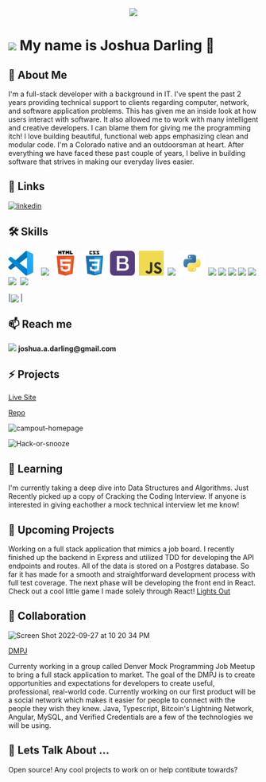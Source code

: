 <div id="header" align="center">
  <img src="https://media.giphy.com/media/KzJkzjggfGN5Py6nkT/giphy.gif" width="100"/>
 </div>

# <img src="https://media.giphy.com/media/WSBeyxvC1jH496xQGA/giphy.gif" width="100"/> My name is Joshua Darling 👋


## 🚀 About Me
I'm a full-stack developer with a background in IT. I've spent the past 2 years providing technical support to clients regarding computer, network, and software application problems. This has given me an inside look at how users interact with software. It also allowed me to work with many intelligent and creative developers. I can blame them for giving me the programming itch! I love building beautiful, functional web apps emphasizing clean and modular code. I'm a Colorado native and an outdoorsman at heart. After everything we have faced these past couple of years, I belive in building software that strives in making our everyday lives easier.
## 🔗 Links

[![linkedin](https://img.shields.io/badge/linkedin-0A66C2?style=for-the-badge&logo=linkedin&logoColor=white)](https://www.linkedin.com/in/josh-darling-dev/)





## 🛠 Skills

<div>
  <img width=50px src="https://raw.githubusercontent.com/github/explore/80688e429a7d4ef2fca1e82350fe8e3517d3494d/topics/visual-studio-code/visual-studio-code.png">&nbsp;&nbsp;&nbsp;
  <img width=50px src="https://upload.wikimedia.org/wikipedia/commons/thumb/1/1d/PyCharm_Icon.svg/512px-PyCharm_Icon.svg.png">&nbsp;
  <img width=50px src="https://raw.githubusercontent.com/github/explore/80688e429a7d4ef2fca1e82350fe8e3517d3494d/topics/html/html.png">&nbsp;
  <img width=50px src="https://raw.githubusercontent.com/github/explore/80688e429a7d4ef2fca1e82350fe8e3517d3494d/topics/css/css.png">&nbsp;
  <img width=50px src="https://raw.githubusercontent.com/github/explore/80688e429a7d4ef2fca1e82350fe8e3517d3494d/topics/bootstrap/bootstrap.png">&nbsp;
  <img width=50px src="https://raw.githubusercontent.com/github/explore/80688e429a7d4ef2fca1e82350fe8e3517d3494d/topics/javascript/javascript.png">&nbsp;
  <img width=50px src="https://seeklogo.com/images/N/nodejs-logo-FBE122E377-seeklogo.com.png">&nbsp;
  <img width=50px src="https://raw.githubusercontent.com/github/explore/80688e429a7d4ef2fca1e82350fe8e3517d3494d/topics/python/python.png">&nbsp;
  <img width=50px src="https://skills.thijs.gg/icons?i=git&theme=dark">
  <img width=50px src="https://skills.thijs.gg/icons?i=jquery&theme=dark">
  <img width=50px src="https://skills.thijs.gg/icons?i=react&theme=dark">
  <img width=50px src="https://skills.thijs.gg/icons?i=ts&theme=dark">
  <img width=50px src="https://skills.thijs.gg/icons?i=postgres&theme=dark">
  <img width=50px src="https://upload.wikimedia.org/wikipedia/commons/thumb/5/5f/Windows_logo_-_2012.svg/2048px-Windows_logo_-_2012.svg.png">&nbsp;
  <img width=50px src="https://cdn-icons-png.flaticon.com/512/518/518713.png">&nbsp;


  
  |<a href="https://github.com/anuraghazra/github-readme-stats"><img align="center" src="https://github-readme-stats.vercel.app/api/top-langs/?username=jdarling96&theme=github_dark&layout=compact&hide_border=true" /></a> |
</div>
 
 
 
 
 
 ## 📫 Reach me 
 <div id="header" align="start">
   <img src="https://media.giphy.com/media/S73Tp2ChbyC7dI0w6R/giphy.gif" width="100"/>
  <b>joshua.a.darling@gmail.com</b>
   </div>
 
 ## :zap: Projects
 
 [Live Site](https://campout-webapp.herokuapp.com/)
 
 [Repo](https://github.com/jdarling96/Campout-capstone-1)
 
 ![campout-homepage](https://user-images.githubusercontent.com/28359915/187589988-d3b5169b-2eb7-42a4-88b4-2f1404487161.png)
 
 ![Hack-or-snooze](https://github.com/jdarling96/Hack-or-Snooze)

   
 ## 🌱 Learning
 
 I'm currently taking a deep dive into Data Structures and Algorithms. Just Recently picked up a copy of Cracking the Coding Interview. If anyone is interested in giving eachother a mock technical interview let me know!  

## 🔭 Upcoming Projects

 Working on a full stack application that mimics a job board. I recently finished up the backend in Express and utilized TDD for developing the API endpoints and routes. All of the data is stored on a Postgres database. So far it has made for a smooth and straightforward development process with full test coverage. The next phase will be developing the front end in React. Check out a cool little game I made solely through React!
 [Lights Out](https://github.com/jdarling96/Lights-Out)
 
## 👯 Collaboration

  <img width="432" alt="Screen Shot 2022-09-27 at 10 20 34 PM" src="https://user-images.githubusercontent.com/28359915/192686888-f7566047-7048-4408-a292-10f38c1c5ccd.png">
  
  [DMPJ](https://www.meetup.com/denver-mock-programming-job-meetup/)
  
  Currenty working in a group called Denver Mock Programming Job Meetup to bring a full stack application to market. The goal of the DMPJ is to create opportunities and expectations for developers to create useful, professional, real-world code. Currently working on our first product will be a social network which makes it easier for people to connect with the people they wish they knew. Java, Typescript, Bitcoin's Lightning Network, Angular, MySQL, and Verified Credentials are a few of the technologies we will be using.
  
## 💬 Lets Talk About ...
Open source! Any cool projects to work on or help contibute towards?  
 


<!--
**jdarling96/jdarling96** is a ✨ _special_ ✨ repository because its `README.md` (this file) appears on your GitHub profile.

Here are some ideas to get you started:

- 🔭 I’m currently working on ...
- 🌱 I’m currently learning ...
- 👯 I’m looking to collaborate on ...
- 🤔 I’m looking for help with ...
- 💬 Ask me about ...
- 📫 How to reach me: ...
- 😄 Pronouns: ...
- ⚡ Fun fact: ...
-->
